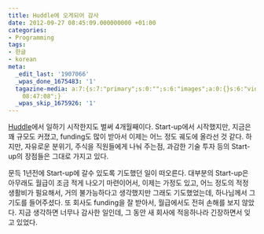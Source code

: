 ```yaml
---
title: Huddle에 오게되어 감사
date: 2012-09-27 08:45:09.000000000 +01:00
categories:
- Programming
tags:
- 한글
- korean
meta:
  _edit_last: '1907066'
  _wpas_done_1675483: '1'
  tagazine-media: a:7:{s:7:"primary";s:0:"";s:6:"images";a:0:{}s:6:"videos";a:0:{}s:11:"image_count";i:0;s:6:"author";s:7:"1907066";s:7:"blog_id";s:7:"1833431";s:9:"mod_stamp";s:19:"2012-09-27
    08:47:08";}
  _wpas_skip_1675926: '1'
---
```

<p><a href="http://www.huddle.com/">Huddle</a>에서 일하기 시작한지도 벌써 4개월째이다. Start-up에서 시작했지만, 지금은 꽤 규모도 커졌고, funding도 많이 받아서 이제는 어느 정도 궤도에 올라선 것 같다. 하지만, 자유로운 분위기, 주식을 직원들에게 나눠 주는점, 과감한 기술 투자 등의 Start-up의 장점들은 그대로 가지고 있다. </p>
<p>문득 1년전에 Start-up에 갈수 있도록 기도했던 일이 떠오른다. 대부분의 Start-up은 아무래도 월급이 조금 적게 나오기 마련이어서, 이제는 가정도 있고, 어느 정도의 적정 생활비가 필요해서, 거의 불가능하다고 생각했지만 그래도 기도했었는데, 하나님께서 그 기도를 들어주셨다. 또 회사도 funding을 잘 받아서, 월급에서도 전혀 손해를 보지 않았다. 지금 생각하면 너무나 감사한 일인데, 그 동안 새 회사에 적응하나라 긴장하면서 잊고 있었다.</p>
